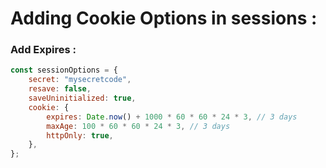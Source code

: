 # Adding Cookie Options in sessions :


### Add Expires :

```js
const sessionOptions = {
    secret: "mysecretcode",
    resave: false,
    saveUninitialized: true,
    cookie: {
        expires: Date.now() + 1000 * 60 * 60 * 24 * 3, // 3 days
        maxAge: 100 * 60 * 60 * 24 * 3, // 3 days
        httpOnly: true,
    },
};
```
